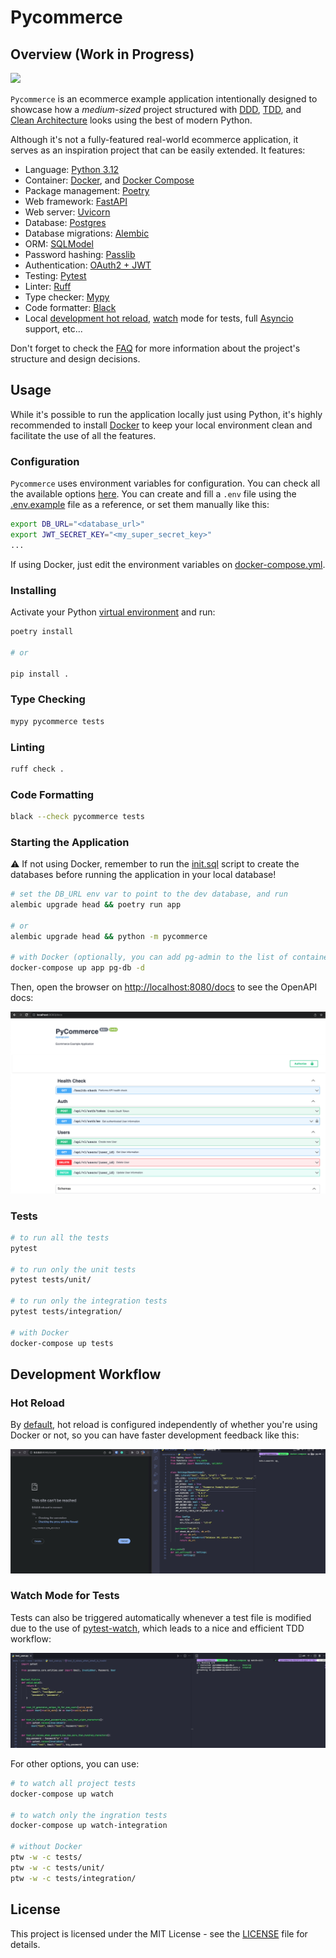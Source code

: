 # Pycommerce

## Overview (Work in Progress)

<p align="left">
  <a href="https://skillicons.dev">
    <img src="https://skills.thijs.gg/icons?i=py,fastapi,postgres,docker&theme=dark" />
  </a>
</p>

`Pycommerce` is an ecommerce example application intentionally designed to showcase how a _medium-sized_ project structured with [DDD](https://en.wikipedia.org/wiki/Domain-driven_design), [TDD](https://en.wikipedia.org/wiki/Test-driven_development), and [Clean Architecture](https://blog.cleancoder.com/uncle-bob/2012/08/13/the-clean-architecture.html) looks using the best of modern Python.

Although it's not a fully-featured real-world ecommerce application, it serves as an inspiration project that can be easily extended. It features:

- Language: [Python 3.12](https://www.python.org/)
- Container: [Docker](https://www.docker.com/), and [Docker Compose](https://docs.docker.com/compose/)
- Package management: [Poetry](https://python-poetry.org/)
- Web framework: [FastAPI](https://fastapi.tiangolo.com/)
- Web server: [Uvicorn](http://www.uvicorn.org/)
- Database: [Postgres](https://www.postgresql.org/)
- Database migrations: [Alembic](https://alembic.sqlalchemy.org/en/latest/)
- ORM: [SQLModel](https://sqlmodel.tiangolo.com/)
- Password hashing: [Passlib](https://passlib.readthedocs.io/)
- Authentication: [OAuth2 + JWT](https://fastapi.tiangolo.com/tutorial/security/oauth2-jwt/)
- Testing: [Pytest](https://docs.pytest.org/en/latest/)
- Linter: [Ruff](https://github.com/astral-sh/ruff)
- Type checker: [Mypy](https://mypy.readthedocs.io/en/stable/index.html)
- Code formatter: [Black](https://github.com/psf/black)
- Local [development hot reload](#hot-reload), [watch](#watch-mode-for-tests) mode for tests, full [Asyncio](https://docs.python.org/3/library/asyncio.html) support, etc...

Don't forget to check the [FAQ](docs/FAQ.md) for more information about the project's structure and design decisions.

## Usage

While it's possible to run the application locally just using Python, it's highly recommended to install [Docker](https://www.docker.com/) to keep your local environment clean and facilitate the use of all the features.

### Configuration

`Pycommerce` uses environment variables for configuration. You can check all the available options [here](pycommerce/config.py). You can create and fill a `.env` file using the [.env.example](.env.example) file as a reference, or set them manually like this:

```sh
export DB_URL="<database_url>"
export JWT_SECRET_KEY="<my_super_secret_key>"
...
```

If using Docker, just edit the environment variables on [docker-compose.yml](./docker-compose.yml).

### Installing

Activate your Python [virtual environment](https://docs.python.org/3/library/venv.html) and run:

```sh
poetry install

# or

pip install .
```
### Type Checking

```sh
mypy pycommerce tests
```

### Linting

```sh
ruff check .
```

### Code Formatting

```sh
black --check pycommerce tests
```

### Starting the Application

⚠️ If not using Docker, remember to run the [init.sql](scripts/pg/init.sql) script to create the databases before running the application in your local database!

```sh
# set the DB_URL env var to point to the dev database, and run
alembic upgrade head && poetry run app

# or
alembic upgrade head && python -m pycommerce

# with Docker (optionally, you can add pg-admin to the list of containers)
docker-compose up app pg-db -d
```

Then, open the browser on [http://localhost:8080/docs](http://localhost:8080/docs) to see the OpenAPI docs:

![](docs/openapi.png)

### Tests

```sh
# to run all the tests
pytest

# to run only the unit tests
pytest tests/unit/

# to run only the integration tests
pytest tests/integration/

# with Docker
docker-compose up tests
```

## Development Workflow

### Hot Reload

By [default](/pycommerce/config.py#16), hot reload is configured independently of whether you're using Docker or not, so you can have faster development feedback like this:

![](docs/dev-hot-reload.gif)

### Watch Mode for Tests

Tests can also be triggered automatically whenever a test file is modified due to the use of [pytest-watch](https://pypi.org/project/pytest-watch/), which leads to a nice and efficient TDD workflow:

![](docs/test-hot-reload.gif)

For other options, you can use:

```sh
# to watch all project tests
docker-compose up watch

# to watch only the ingration tests
docker-compose up watch-integration

# without Docker
ptw -w -c tests/
ptw -w -c tests/unit/
ptw -w -c tests/integration/
```

## License

This project is licensed under the MIT License - see the [LICENSE](LICENSE) file for details.
